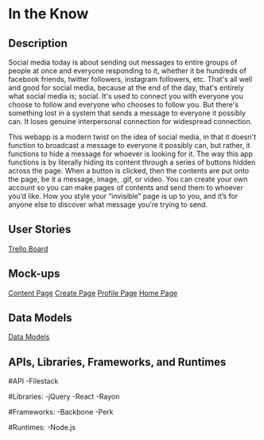 # In the Know

## Description

Social media today is about sending out messages to entire groups of people at once and everyone responding to it, whether it be hundreds of facebook friends, twitter followers, instagram followers, etc. That's all well and good for social media, because at the end of the day, that's entirely what social media is; social. It's used to connect you with everyone you choose to follow and everyone who chooses to follow you. But there's something lost in a system that sends a message to everyone it possibly can. It loses genuine interpersonal connection for widespread connection. 
 
This webapp is a modern twist on the idea of social media, in that it doesn't function to broadcast a message to everyone it possibly can, but rather, it functions to hide a message for whoever is looking for it. The way this app functions is by literally hiding its content through a series of buttons hidden across the page. When a button is clicked, then the contents are put onto the page, be it a message, image, .gif, or video. You can create your own account so you can make pages of contents and send them to whoever you’d like. How you style your “invisible” page is up to you, and it’s for anyone else to discover what message you’re trying to send.

## User Stories

[Trello Board](https://trello.com/b/MvVHhrbG/in-the-know)

## Mock-ups
[Content Page](http://i.imgur.com/9QBqDYK.png)
[Create Page](http://i.imgur.com/v7NQLaE.png)
[Profile Page](http://i.imgur.com/5BRAzzA.png)
[Home Page](http://i.imgur.com/59iHL8C.png)

## Data Models

[Data Models](http://i.imgur.com/088m0c1.png)

## APIs, Libraries, Frameworks, and Runtimes

#API
	-Filestack

#Libraries: 
	-jQuery
	-React
	-Rayon

#Frameworks:
	-Backbone
	-Perk

#Runtimes:
	-Node.js


<!--
1. Routing (express)
1. Flash Messages / errors
1. Database connection and ORM (knex and bookshelf)
1. User registration and authentication (passport and custom adapters)
1. Configuration [config-loader](https://github.com/alarner/config-loader)
1. Nice gulp, babel, react configuration

### Tools

* express
* react
* gulp
* sass
* browserify
* babel
* knex
* bookshelf
* passport

### To use...

1. Download / fork / clone
1. Run `npm install -g gulp knex` to install global dependencies
1. Run `npm install` to install local dependencies
1. Run `gulp` to start the server

### Todo

1. Local user login
1. Password reset
1. More oauth providers (facebook, twitter, amazon, github, bitbucket, dropbox, instagram, linkedin, slack, windows live, etc.)
1. Hierarchical user permissioning system
1. OAuth / API server
1. CSRF protection
-->
